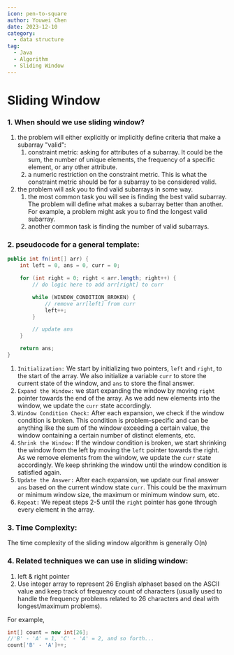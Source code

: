 ```yaml
---
icon: pen-to-square
author: Youwei Chen
date: 2023-12-10
category:
  - data structure
tag:
  - Java
  - Algorithm
  - Sliding Window
---
```


# Sliding Window

### 1. When should we use sliding window?

1. the problem will either explicitly or implicitly define criteria that make a subarray "valid":
   1. constraint metric: asking for attributes of a subarray. It could be the sum, the number of unique elements, the frequency of a specific element, or any other attribute.
   2. a numeric restriction on the constraint metric. This is what the constraint metric should be for a subarray to be considered valid.
2. the problem will ask you to find valid subarrays in some way.
   1. the most common task you will see is finding the best valid subarray. The problem will define what makes a subarray better than another. For example, a problem might ask you to find the longest valid subarray.
   2. another common task is finding the number of valid subarrays.

### 2. pseudocode for a general template:

```java
public int fn(int[] arr) {
    int left = 0, ans = 0, curr = 0;

    for (int right = 0; right < arr.length; right++) {
        // do logic here to add arr[right] to curr

        while (WINDOW_CONDITION_BROKEN) {
            // remove arr[left] from curr
            left++;
        }

        // update ans
    }

    return ans;
}
```

1. `Initialization:` We start by initializing two pointers, `left` and `right`, to the start of the array. We also initialize a variable `curr` to store the current state of the window, and `ans` to store the final answer.
2. `Expand the Window:` we start expanding the window by moving `right` pointer towards the end of the array. As we add new elements into the window, we update the `curr` state accordingly.
3. `Window Condition Check:` After each expansion, we check if the window condition is broken. This condition is problem-specific and can be anything like the sum of the window exceeding a certain value, the window containing a certain number of distinct elements, etc.
4. `Shrink the Window:` If the window condition is broken, we start shrinking the window from the left by moving the `left` pointer towards the right. As we remove elements from the window, we update the `curr` state accordingly. We keep shrinking the window until the window condition is satisfied again.
5. `Update the Answer:` After each expansion, we update our final answer `ans` based on the current window state `curr`. This could be the maximum or minimum window size, the maximum or minimum window sum, etc.
6. `Repeat:` We repeat steps 2-5 until the `right` pointer has gone through every element in the array.

### 3. Time Complexity:

The time complexity of the sliding window algorithm is generally O(n)

### 4. Related techniques we can use in sliding window:

1. left & right pointer
2. Use integer array to represent 26 English alphaset based on the ASCII value and keep track of frequency count of characters (usually used to handle the frequency problems related to 26 characters and deal with longest/maximum problems).

For example,

```java
int[] count = new int[26];
//'B' - 'A' = 1, 'C' - 'A' = 2, and so forth...
count['B' - 'A']++;
```
